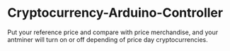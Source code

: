 # Cryptocurrency-Arduino-Controller
Put your reference price and compare with price merchandise, and your antminer will turn on or off depending of price day cryptocurrencies.
